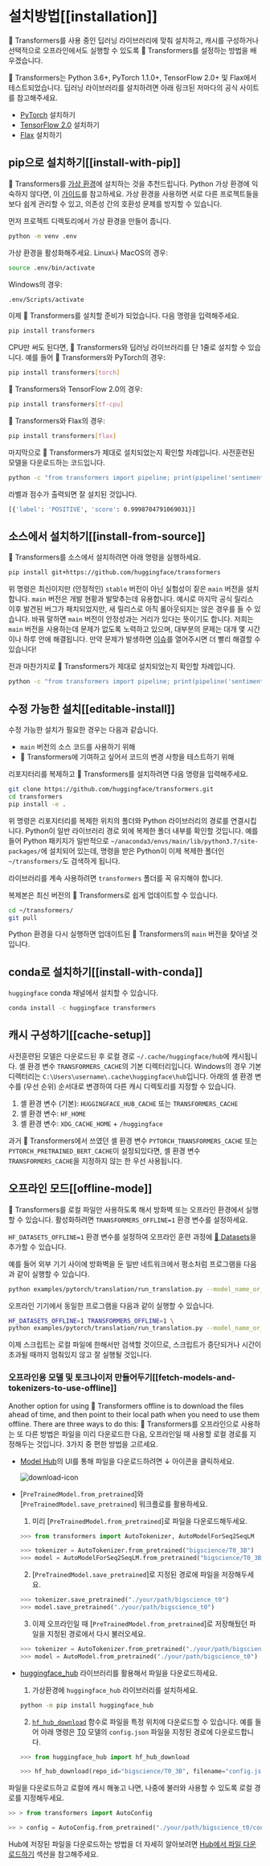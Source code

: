 <!---
Copyright 2022 The HuggingFace Team. All rights reserved.

Licensed under the Apache License, Version 2.0 (the "License");
you may not use this file except in compliance with the License.
You may obtain a copy of the License at

    http://www.apache.org/licenses/LICENSE-2.0

Unless required by applicable law or agreed to in writing, software
distributed under the License is distributed on an "AS IS" BASIS,
WITHOUT WARRANTIES OR CONDITIONS OF ANY KIND, either express or implied.
See the License for the specific language governing permissions and
limitations under the License.

⚠️ Note that this file is in Markdown but contain specific syntax for our doc-builder (similar to MDX) that may not be
rendered properly in your Markdown viewer.

-->

# 설치방법[[installation]]

🤗 Transformers를 사용 중인 딥러닝 라이브러리에 맞춰 설치하고, 캐시를 구성하거나 선택적으로 오프라인에서도 실행할 수 있도록 🤗 Transformers를 설정하는 방법을 배우겠습니다.

🤗 Transformers는 Python 3.6+, PyTorch 1.1.0+, TensorFlow 2.0+ 및 Flax에서 테스트되었습니다. 딥러닝 라이브러리를 설치하려면 아래 링크된 저마다의 공식 사이트를 참고해주세요.

* [PyTorch](https://pytorch.org/get-started/locally/) 설치하기
* [TensorFlow 2.0](https://www.tensorflow.org/install/pip) 설치하기
* [Flax](https://flax.readthedocs.io/en/latest/) 설치하기

## pip으로 설치하기[[install-with-pip]]

🤗 Transformers를 [가상 환경](https://docs.python.org/3/library/venv.html)에 설치하는 것을 추천드립니다. Python 가상 환경에 익숙하지 않다면, 이 [가이드](https://packaging.python.org/guides/installing-using-pip-and-virtual-environments/)를 참고하세요. 가상 환경을 사용하면 서로 다른 프로젝트들을 보다 쉽게 관리할 수 있고, 의존성 간의 호환성 문제를 방지할 수 있습니다.

먼저 프로젝트 디렉토리에서 가상 환경을 만들어 줍니다.

```bash
python -m venv .env
```

가상 환경을 활성화해주세요. Linux나 MacOS의 경우:

```bash
source .env/bin/activate
```
Windows의 경우:

```bash
.env/Scripts/activate
```

이제 🤗 Transformers를 설치할 준비가 되었습니다. 다음 명령을 입력해주세요. 

```bash
pip install transformers
```

CPU만 써도 된다면, 🤗 Transformers와 딥러닝 라이브러리를 단 1줄로 설치할 수 있습니다. 예를 들어 🤗 Transformers와 PyTorch의 경우:

```bash
pip install transformers[torch]
```

🤗 Transformers와 TensorFlow 2.0의 경우:

```bash
pip install transformers[tf-cpu]
```

🤗 Transformers와 Flax의 경우:

```bash
pip install transformers[flax]
```

마지막으로 🤗 Transformers가 제대로 설치되었는지 확인할 차례입니다. 사전훈련된 모델을 다운로드하는 코드입니다.

```bash
python -c "from transformers import pipeline; print(pipeline('sentiment-analysis')('we love you'))"
```

라벨과 점수가 출력되면 잘 설치된 것입니다.

```bash
[{'label': 'POSITIVE', 'score': 0.9998704791069031}]
```

## 소스에서 설치하기[[install-from-source]]

🤗 Transformers를 소스에서 설치하려면 아래 명령을 실행하세요.

```bash
pip install git+https://github.com/huggingface/transformers
```

위 명령은 최신이지만 (안정적인) `stable` 버전이 아닌 실험성이 짙은 `main` 버전을 설치합니다. `main` 버전은 개발 현황과 발맞추는데 유용합니다. 예시로 마지막 공식 릴리스 이후 발견된 버그가 패치되었지만, 새 릴리스로 아직 롤아웃되지는 않은 경우를 들 수 있습니다. 바꿔 말하면 `main` 버전이 안정성과는 거리가 있다는 뜻이기도 합니다. 저희는 `main` 버전을 사용하는데 문제가 없도록 노력하고 있으며, 대부분의 문제는 대개 몇 시간이나 하루 안에 해결됩니다. 만약 문제가 발생하면 [이슈](https://github.com/huggingface/transformers/issues)를 열어주시면 더 빨리 해결할 수 있습니다!

전과 마찬가지로 🤗 Transformers가 제대로 설치되었는지 확인할 차례입니다.

```bash
python -c "from transformers import pipeline; print(pipeline('sentiment-analysis')('I love you'))"
```

## 수정 가능한 설치[[editable-install]]

수정 가능한 설치가 필요한 경우는 다음과 같습니다.

* `main` 버전의 소스 코드를 사용하기 위해
* 🤗 Transformers에 기여하고 싶어서 코드의 변경 사항을 테스트하기 위해

리포지터리를 복제하고 🤗 Transformers를 설치하려면 다음 명령을 입력해주세요.

```bash
git clone https://github.com/huggingface/transformers.git
cd transformers
pip install -e .
```

위 명령은 리포지터리를 복제한 위치의 폴더와 Python 라이브러리의 경로를 연결시킵니다. Python이 일반 라이브러리 경로 외에 복제한 폴더 내부를 확인할 것입니다. 예를 들어 Python 패키지가 일반적으로 `~/anaconda3/envs/main/lib/python3.7/site-packages/`에 설치되어 있는데, 명령을 받은 Python이 이제 복제한 폴더인 `~/transformers/`도 검색하게 됩니다.

<Tip warning={true}>

라이브러리를 계속 사용하려면 `transformers` 폴더를 꼭 유지해야 합니다.

</Tip>

복제본은 최신 버전의 🤗 Transformers로 쉽게 업데이트할 수 있습니다.

```bash
cd ~/transformers/
git pull
```

Python 환경을 다시 실행하면 업데이트된 🤗 Transformers의 `main` 버전을 찾아낼 것입니다.

## conda로 설치하기[[install-with-conda]]

`huggingface` conda 채널에서 설치할 수 있습니다.

```bash
conda install -c huggingface transformers
```

## 캐시 구성하기[[cache-setup]]

사전훈련된 모델은 다운로드된 후 로컬 경로 `~/.cache/huggingface/hub`에 캐시됩니다. 셸 환경 변수 `TRANSFORMERS_CACHE`의 기본 디렉터리입니다. Windows의 경우 기본 디렉터리는 `C:\Users\username\.cache\huggingface\hub`입니다. 아래의 셸 환경 변수를 (우선 순위) 순서대로 변경하여 다른 캐시 디렉토리를 지정할 수 있습니다.

1. 셸 환경 변수 (기본): `HUGGINGFACE_HUB_CACHE` 또는 `TRANSFORMERS_CACHE`
2. 셸 환경 변수: `HF_HOME`
3. 셸 환경 변수: `XDG_CACHE_HOME` + `/huggingface`

<Tip>

과거 🤗 Transformers에서 쓰였던 셸 환경 변수 `PYTORCH_TRANSFORMERS_CACHE` 또는 `PYTORCH_PRETRAINED_BERT_CACHE`이 설정되있다면, 셸 환경 변수 `TRANSFORMERS_CACHE`을 지정하지 않는 한 우선 사용됩니다.

</Tip>

## 오프라인 모드[[offline-mode]]

🤗 Transformers를 로컬 파일만 사용하도록 해서 방화벽 또는 오프라인 환경에서 실행할 수 있습니다. 활성화하려면 `TRANSFORMERS_OFFLINE=1` 환경 변수를 설정하세요.

<Tip>

`HF_DATASETS_OFFLINE=1` 환경 변수를 설정하여 오프라인 훈련 과정에 [🤗 Datasets](https://huggingface.co/docs/datasets/)을 추가할 수 있습니다.

</Tip>

예를 들어 외부 기기 사이에 방화벽을 둔 일반 네트워크에서 평소처럼 프로그램을 다음과 같이 실행할 수 있습니다.

```bash
python examples/pytorch/translation/run_translation.py --model_name_or_path t5-small --dataset_name wmt16 --dataset_config ro-en ...
```

오프라인 기기에서 동일한 프로그램을 다음과 같이 실행할 수 있습니다.

```bash
HF_DATASETS_OFFLINE=1 TRANSFORMERS_OFFLINE=1 \
python examples/pytorch/translation/run_translation.py --model_name_or_path t5-small --dataset_name wmt16 --dataset_config ro-en ...
```

이제 스크립트는 로컬 파일에 한해서만 검색할 것이므로, 스크립트가 중단되거나 시간이 초과될 때까지 멈춰있지 않고 잘 실행될 것입니다.

### 오프라인용 모델 및 토크나이저 만들어두기[[fetch-models-and-tokenizers-to-use-offline]]

Another option for using 🤗 Transformers offline is to download the files ahead of time, and then point to their local path when you need to use them offline. There are three ways to do this:
🤗 Transformers를 오프라인으로 사용하는 또 다른 방법은 파일을 미리 다운로드한 다음, 오프라인일 때 사용할 로컬 경로를 지정해두는 것입니다. 3가지 중 편한 방법을 고르세요.

* [Model Hub](https://huggingface.co/models)의 UI를 통해 파일을 다운로드하려면 ↓ 아이콘을 클릭하세요.

    ![download-icon](https://huggingface.co/datasets/huggingface/documentation-images/resolve/main/download-icon.png)

* [`PreTrainedModel.from_pretrained`]와 [`PreTrainedModel.save_pretrained`] 워크플로를 활용하세요.

    1. 미리 [`PreTrainedModel.from_pretrained`]로 파일을 다운로드해두세요.

    ```py
    >>> from transformers import AutoTokenizer, AutoModelForSeq2SeqLM

    >>> tokenizer = AutoTokenizer.from_pretrained("bigscience/T0_3B")
    >>> model = AutoModelForSeq2SeqLM.from_pretrained("bigscience/T0_3B")
    ```

    2. [`PreTrainedModel.save_pretrained`]로 지정된 경로에 파일을 저장해두세요.

    ```py
    >>> tokenizer.save_pretrained("./your/path/bigscience_t0")
    >>> model.save_pretrained("./your/path/bigscience_t0")
    ```

    3. 이제 오프라인일 때 [`PreTrainedModel.from_pretrained`]로 저장해뒀던 파일을 지정된 경로에서 다시 불러오세요.

    ```py
    >>> tokenizer = AutoTokenizer.from_pretrained("./your/path/bigscience_t0")
    >>> model = AutoModel.from_pretrained("./your/path/bigscience_t0")
    ```

* [huggingface_hub](https://github.com/huggingface/huggingface_hub/tree/main/src/huggingface_hub) 라이브러리를 활용해서 파일을 다운로드하세요.

    1. 가상환경에 `huggingface_hub` 라이브러리를 설치하세요.

    ```bash
    python -m pip install huggingface_hub
    ```

    2. [`hf_hub_download`](https://huggingface.co/docs/hub/adding-a-library#download-files-from-the-hub) 함수로 파일을 특정 위치에 다운로드할 수 있습니다. 예를 들어 아래 명령은 [T0](https://huggingface.co/bigscience/T0_3B) 모델의 `config.json` 파일을 지정된 경로에 다운로드합니다.

    ```py
    >>> from huggingface_hub import hf_hub_download

    >>> hf_hub_download(repo_id="bigscience/T0_3B", filename="config.json", cache_dir="./your/path/bigscience_t0")
    ```

파일을 다운로드하고 로컬에 캐시 해놓고 나면, 나중에 불러와 사용할 수 있도록 로컬 경로를 지정해두세요.

```py
>> > from transformers import AutoConfig

>> > config = AutoConfig.from_pretrained("./your/path/bigscience_t0/config.json")
```

<Tip>

Hub에 저장된 파일을 다운로드하는 방법을 더 자세히 알아보려면 [Hub에서 파일 다운로드하기](https://huggingface.co/docs/hub/how-to-downstream) 섹션을 참고해주세요.

</Tip>
